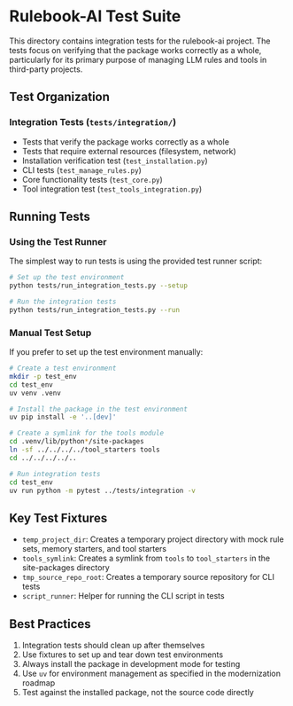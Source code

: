 # Rulebook-AI Test Suite

This directory contains integration tests for the rulebook-ai project. The tests focus on verifying that the package works correctly as a whole, particularly for its primary purpose of managing LLM rules and tools in third-party projects.

## Test Organization

### Integration Tests (`tests/integration/`)
- Tests that verify the package works correctly as a whole
- Tests that require external resources (filesystem, network)
- Installation verification test (`test_installation.py`)
- CLI tests (`test_manage_rules.py`)
- Core functionality tests (`test_core.py`)
- Tool integration test (`test_tools_integration.py`)

## Running Tests

### Using the Test Runner

The simplest way to run tests is using the provided test runner script:

```bash
# Set up the test environment
python tests/run_integration_tests.py --setup

# Run the integration tests
python tests/run_integration_tests.py --run
```

### Manual Test Setup

If you prefer to set up the test environment manually:

```bash
# Create a test environment
mkdir -p test_env
cd test_env
uv venv .venv

# Install the package in the test environment
uv pip install -e '..[dev]'

# Create a symlink for the tools module
cd .venv/lib/python*/site-packages
ln -sf ../../../../tool_starters tools
cd ../../../../..

# Run integration tests
cd test_env
uv run python -m pytest ../tests/integration -v
```

## Key Test Fixtures

- `temp_project_dir`: Creates a temporary project directory with mock rule sets, memory starters, and tool starters
- `tools_symlink`: Creates a symlink from `tools` to `tool_starters` in the site-packages directory
- `tmp_source_repo_root`: Creates a temporary source repository for CLI tests
- `script_runner`: Helper for running the CLI script in tests

## Best Practices

1. Integration tests should clean up after themselves
2. Use fixtures to set up and tear down test environments
3. Always install the package in development mode for testing
4. Use `uv` for environment management as specified in the modernization roadmap
5. Test against the installed package, not the source code directly
